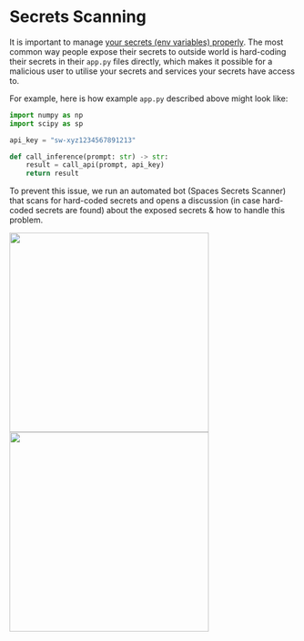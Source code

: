 # Secrets Scanning

It is important to manage [your secrets (env variables) properly](./spaces-overview#managing-secrets). The most common way people expose their secrets to outside world is hard-coding their secrets in their `app.py` files directly, which makes it possible for a malicious user to utilise your secrets and services your secrets have access to. 

For example, here is how example `app.py` described above might look like:

```py
import numpy as np
import scipy as sp

api_key = "sw-xyz1234567891213"

def call_inference(prompt: str) -> str:
    result = call_api(prompt, api_key)
    return result
```

To prevent this issue, we run an automated bot (Spaces Secrets Scanner) that scans for hard-coded secrets and opens a discussion (in case hard-coded secrets are found) about the exposed secrets & how to handle this problem.

<div class="flex justify-center">
<img class="block dark:hidden" width="350" src="https://huggingface.co/datasets/huggingface/documentation-images/resolve/main/hub/token-scanner-light.png"/>
<img class="hidden dark:block" width="350" src="https://huggingface.co/datasets/huggingface/documentation-images/resolve/main/hub/token-scanner-dark.png"/>
</div>

